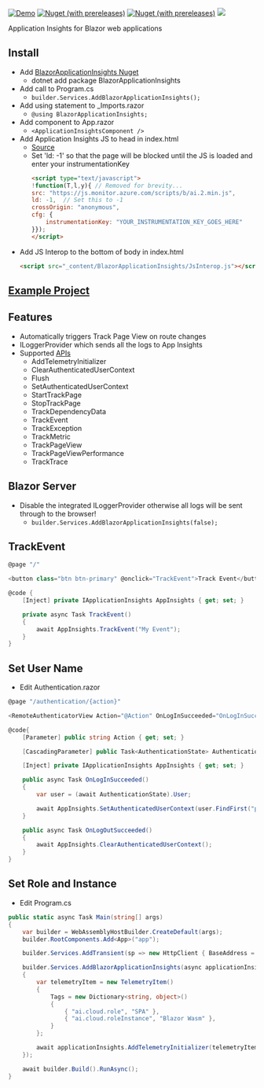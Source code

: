 [![Demo](https://img.shields.io/badge/Live-Demo-Blue?style=flat-square)](https://BlazorApplicationInsights.netlify.app/)
[![Nuget (with prereleases)](https://img.shields.io/nuget/vpre/BlazorApplicationInsights.svg?style=flat-square)](https://www.nuget.org/packages/BlazorApplicationInsights)
[![Nuget (with prereleases)](https://img.shields.io/nuget/dt/BlazorApplicationInsights.svg?style=flat-square)](https://www.nuget.org/packages/BlazorApplicationInsights)
![](https://github.com/IvanJosipovic/BlazorApplicationInsights/workflows/Create%20Release/badge.svg)

Application Insights for Blazor web applications

## Install

- Add [BlazorApplicationInsights Nuget](https://www.nuget.org/packages/BlazorApplicationInsights)
  - dotnet add package BlazorApplicationInsights
- Add call to Program.cs
  - ```builder.Services.AddBlazorApplicationInsights();```
- Add using statement to _Imports.razor
  - ```@using BlazorApplicationInsights;```
- Add component to App.razor
  - ```<ApplicationInsightsComponent />```
- Add Application Insights JS to head in index.html
  - [Source](https://github.com/microsoft/ApplicationInsights-JS#snippet-setup-ignore-if-using-npm-setup)
  - Set 'ld: -1' so that the page will be blocked until the JS is loaded and enter your instrumentationKey
    ```html
    <script type="text/javascript">
    !function(T,l,y){ // Removed for brevity...
    src: "https://js.monitor.azure.com/scripts/b/ai.2.min.js", 
    ld: -1,  // Set this to -1
    crossOrigin: "anonymous",
    cfg: {
        instrumentationKey: "YOUR_INSTRUMENTATION_KEY_GOES_HERE"
    }});
    </script>
    ```
- Add JS Interop to the bottom of body in index.html
  ```html
  <script src="_content/BlazorApplicationInsights/JsInterop.js"></script>
  ```

## [Example Project](https://github.com/IvanJosipovic/BlazorApplicationInsights/tree/master/src/BlazorApplicationInsights.Sample)

## Features
- Automatically triggers Track Page View on route changes
- ILoggerProvider which sends all the logs to App Insights
- Supported [APIs](https://github.com/microsoft/ApplicationInsights-JS/blob/master/API-reference.md)
  - AddTelemetryInitializer
  - ClearAuthenticatedUserContext
  - Flush
  - SetAuthenticatedUserContext
  - StartTrackPage
  - StopTrackPage
  - TrackDependencyData
  - TrackEvent
  - TrackException
  - TrackMetric
  - TrackPageView
  - TrackPageViewPerformance
  - TrackTrace

## Blazor Server
- Disable the integrated ILoggerProvider otherwise all logs will be sent through to the browser!
  - ```builder.Services.AddBlazorApplicationInsights(false);```

## TrackEvent

```csharp
@page "/"

<button class="btn btn-primary" @onclick="TrackEvent">Track Event</button>

@code {
    [Inject] private IApplicationInsights AppInsights { get; set; }

    private async Task TrackEvent()
    {
        await AppInsights.TrackEvent("My Event");
    }
}
```

## Set User Name
- Edit Authentication.razor
```csharp
@page "/authentication/{action}"

<RemoteAuthenticatorView Action="@Action" OnLogInSucceeded="OnLogInSucceeded" OnLogOutSucceeded="OnLogOutSucceeded" />

@code{
    [Parameter] public string Action { get; set; }

    [CascadingParameter] public Task<AuthenticationState> AuthenticationState { get; set; }

    [Inject] private IApplicationInsights AppInsights { get; set; }

    public async Task OnLogInSucceeded()
    {
        var user = (await AuthenticationState).User;

        await AppInsights.SetAuthenticatedUserContext(user.FindFirst("preferred_username")?.Value);
    }

    public async Task OnLogOutSucceeded()
    {
        await AppInsights.ClearAuthenticatedUserContext();
    }
}
```

## Set Role and Instance
- Edit Program.cs
```csharp
public static async Task Main(string[] args)
{
    var builder = WebAssemblyHostBuilder.CreateDefault(args);
    builder.RootComponents.Add<App>("app");

    builder.Services.AddTransient(sp => new HttpClient { BaseAddress = new Uri(builder.HostEnvironment.BaseAddress) });

    builder.Services.AddBlazorApplicationInsights(async applicationInsights =>
    {
        var telemetryItem = new TelemetryItem()
        {
            Tags = new Dictionary<string, object>()
            {
                { "ai.cloud.role", "SPA" },
                { "ai.cloud.roleInstance", "Blazor Wasm" },
            }
        };

        await applicationInsights.AddTelemetryInitializer(telemetryItem);
    });

    await builder.Build().RunAsync();
}

```
